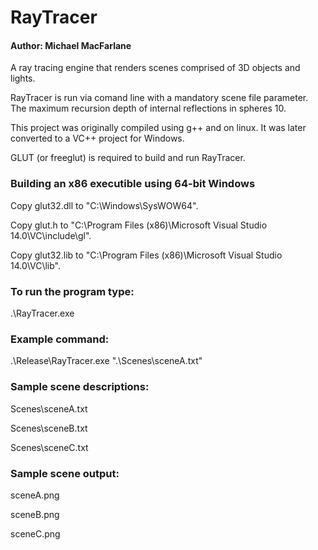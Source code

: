 # RayTracer
#### Author: Michael MacFarlane

A ray tracing engine that renders scenes comprised of 3D objects and lights.

RayTracer is run via comand line with a mandatory scene file parameter. The maximum recursion depth of internal reflections in spheres 10.

This project was originally compiled using g++ and on linux. It was later converted to a VC++ project for Windows.

GLUT (or freeglut) is required to build and run RayTracer.

### Building an x86 executible using 64-bit Windows
Copy glut32.dll to "C:\Windows\SysWOW64".

Copy glut.h to "C:\Program Files (x86)\Microsoft Visual Studio 14.0\VC\include\gl".

Copy glut32.lib to "C:\Program Files (x86)\Microsoft Visual Studio 14.0\VC\lib".

### To run the program type:
.\RayTracer.exe <scene file>

### Example command:
.\Release\RayTracer.exe ".\Scenes\sceneA.txt"

### Sample scene descriptions:
Scenes\sceneA.txt

Scenes\sceneB.txt

Scenes\sceneC.txt

### Sample scene output:
sceneA.png

sceneB.png

sceneC.png
